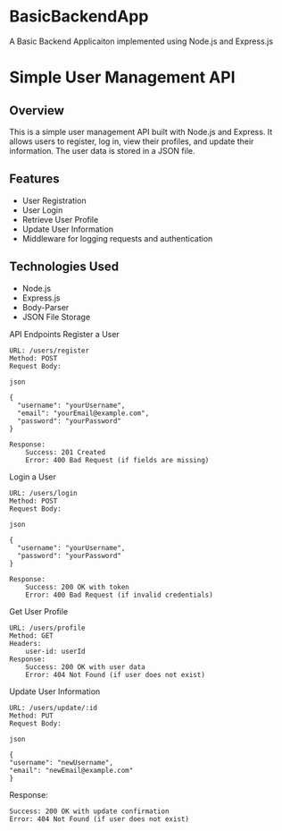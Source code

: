 # BasicBackendApp

A Basic Backend Applicaiton implemented using Node.js and Express.js

# Simple User Management API

## Overview

This is a simple user management API built with Node.js and Express. It allows users to register, log in, view their profiles, and update their information. The user data is stored in a JSON file.

## Features

- User Registration
- User Login
- Retrieve User Profile
- Update User Information
- Middleware for logging requests and authentication

## Technologies Used

- Node.js
- Express.js
- Body-Parser
- JSON File Storage

API Endpoints
Register a User

    URL: /users/register
    Method: POST
    Request Body:

    json

    {
      "username": "yourUsername",
      "email": "yourEmail@example.com",
      "password": "yourPassword"
    }

    Response:
        Success: 201 Created
        Error: 400 Bad Request (if fields are missing)

Login a User

    URL: /users/login
    Method: POST
    Request Body:

    json

    {
      "username": "yourUsername",
      "password": "yourPassword"
    }

    Response:
        Success: 200 OK with token
        Error: 400 Bad Request (if invalid credentials)

Get User Profile

    URL: /users/profile
    Method: GET
    Headers:
        user-id: userId
    Response:
        Success: 200 OK with user data
        Error: 404 Not Found (if user does not exist)

Update User Information

    URL: /users/update/:id
    Method: PUT
    Request Body:

    json

    {
    "username": "newUsername",
    "email": "newEmail@example.com"
    }

Response:

    Success: 200 OK with update confirmation
    Error: 404 Not Found (if user does not exist)